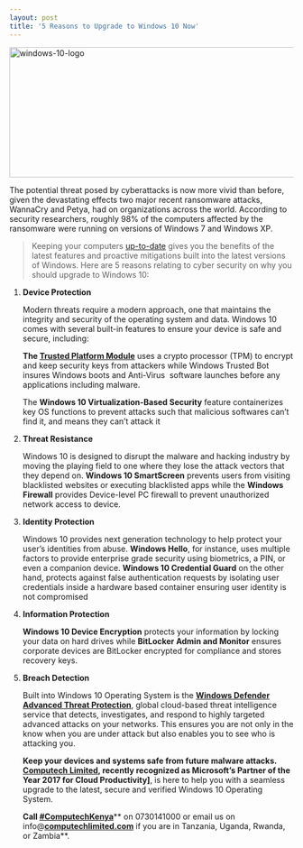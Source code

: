 ```yaml
---
layout: post
title: '5 Reasons to Upgrade to Windows 10 Now'
---
```

<img class="aligncenter size-full wp-image-239" src="http://blog.computechlimited.com/wp-content/uploads/2017/07/windows-10-logo.png" alt="windows-10-logo" width="785" height="231" />

The potential threat posed by cyberattacks is now more vivid than before, given the devastating effects two major recent ransomware attacks, WannaCry and Petya, had on organizations across the world. According to security researchers, roughly 98% of the computers affected by the ransomware were running on versions of Windows 7 and Windows XP.

> Keeping your computers [up-to-date](https://www.microsoft.com/en-us/security/portal/mmpc/help/updatefaqs.aspx") gives you the benefits of the latest features and proactive mitigations built into the latest versions of Windows. Here are 5 reasons relating to cyber security on why you should upgrade to Windows 10:

1. **Device Protection**

	Modern threats require a modern approach, one that maintains the integrity and security of the operating system and data. Windows 10 comes with several built-in features to ensure your device is safe and secure, including:

	**The [Trusted Platform Module](https://technet.microsoft.com/en-us/itpro/windows/keep-secure/trusted-platform-module-overview")** uses a crypto processor (TPM) to encrypt and keep security keys from attackers while Windows Trusted Bot insures Windows boots and Anti-Virus  software launches before any applications including malware.

	The **Windows 10 Virtualization-Based Security** feature containerizes key OS functions to prevent attacks such that malicious softwares can’t find it, and means they can’t attack it

2. **Threat Resistance**

	Windows 10 is designed to disrupt the malware and hacking industry by moving the playing field to one where they lose the attack vectors that they depend on. **Windows 10 SmartScreen** prevents users from visiting blacklisted websites or executing blacklisted apps while the **Windows Firewall** provides Device-level PC firewall to prevent unauthorized network access to device.

3. **Identity Protection**

	Windows 10 provides next generation technology to help protect your user’s identities from abuse. **Windows Hello**, for instance, uses multiple factors to provide enterprise grade security using biometrics, a PIN, or even a companion device. **Windows 10 Credential Guard** on the other hand, protects against false authentication requests by isolating user credentials inside a hardware based container ensuring user identity is not compromised

4. **Information Protection**

	**Windows 10 Device Encryption** protects your information by locking your data on hard drives while **BitLocker Admin and Monitor** ensures corporate devices are BitLocker encrypted for compliance and stores recovery keys.

5. **Breach Detection**

	Built into Windows 10 Operating System is the **[Windows Defender](https://www.microsoft.com/en-us/WindowsForBusiness/Windows-ATP) [Advanced Threat Protection](https://www.microsoft.com/en-us/WindowsForBusiness/Windows-ATP)**, global cloud-based threat intelligence service that detects, investigates, and respond to highly targeted advanced attacks on your networks. This ensures you are not only in the know when you are under attack but also enables you to see who is attacking you.

	**Keep your devices and systems safe from future malware attacks. [Computech Limited](/), recently recognized as Microsoft’s Partner of the Year 2017 for Cloud Productivity]**, is here to help you with a seamless upgrade to the latest, secure and verified Windows 10 Operating System.

	**Call **<a href="https://www.linkedin.com/search/results/content/?keywords=%23ComputechKenya&amp;origin=HASH_TAG_FROM_FEED">**#ComputechKenya**</a>** on 0730141000 or email us on info@**<a href="http://computechlimited.com/">**computechlimited.com**</a>** if you are in Tanzania, Uganda, Rwanda, or Zambia**.